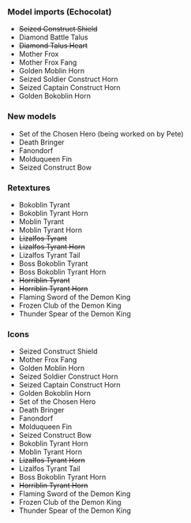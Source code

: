 ### Model imports (Echocolat)
- ~~Seized Construct Shield~~
- Diamond Battle Talus
- ~~Diamond Talus Heart~~
- Mother Frox
- Mother Frox Fang
- Golden Moblin Horn
- Seized Soldier Construct Horn
- Seized Captain Construct Horn
- Golden Bokoblin Horn

### New models
- Set of the Chosen Hero (being worked on by Pete)
- Death Bringer
- Fanondorf
- Molduqueen Fin
- Seized Construct Bow

### Retextures
- Bokoblin Tyrant
- Bokoblin Tyrant Horn
- Moblin Tyrant
- Moblin Tyrant Horn
- ~~Lizalfos Tyrant~~
- ~~Lizalfos Tyrant Horn~~
- Lizalfos Tyrant Tail
- Boss Bokoblin Tyrant
- Boss Bokoblin Tyrant Horn
- ~~Horriblin Tyrant~~
- ~~Horriblin Tyrant Horn~~
- Flaming Sword of the Demon King
- Frozen Club of the Demon King
- Thunder Spear of the Demon King

### Icons
- Seized Construct Shield
- Mother Frox Fang
- Golden Moblin Horn
- Seized Soldier Construct Horn
- Seized Captain Construct Horn
- Golden Bokoblin Horn
- Set of the Chosen Hero
- Death Bringer
- Fanondorf
- Molduqueen Fin
- Seized Construct Bow
- Bokoblin Tyrant Horn
- Moblin Tyrant Horn
- ~~Lizalfos Tyrant Horn~~
- Lizalfos Tyrant Tail
- Boss Bokoblin Tyrant Horn
- ~~Horriblin Tyrant Horn~~
- Flaming Sword of the Demon King
- Frozen Club of the Demon King
- Thunder Spear of the Demon King